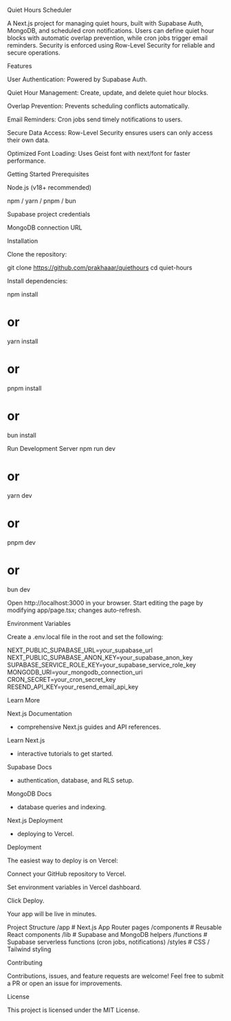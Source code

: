 Quiet Hours Scheduler

A Next.js project for managing quiet hours, built with Supabase Auth, MongoDB, and scheduled cron notifications. Users can define quiet hour blocks with automatic overlap prevention, while cron jobs trigger email reminders. Security is enforced using Row-Level Security for reliable and secure operations.

Features

User Authentication: Powered by Supabase Auth.

Quiet Hour Management: Create, update, and delete quiet hour blocks.

Overlap Prevention: Prevents scheduling conflicts automatically.

Email Reminders: Cron jobs send timely notifications to users.

Secure Data Access: Row-Level Security ensures users can only access their own data.

Optimized Font Loading: Uses Geist font with next/font for faster performance.

Getting Started
Prerequisites

Node.js (v18+ recommended)

npm / yarn / pnpm / bun

Supabase project credentials

MongoDB connection URL

Installation

Clone the repository:

git clone https://github.com/prakhaaar/quiethours
cd quiet-hours


Install dependencies:

npm install
# or
yarn install
# or
pnpm install
# or
bun install

Run Development Server
npm run dev
# or
yarn dev
# or
pnpm dev
# or
bun dev


Open http://localhost:3000
 in your browser.
Start editing the page by modifying app/page.tsx; changes auto-refresh.

Environment Variables

Create a .env.local file in the root and set the following:

NEXT_PUBLIC_SUPABASE_URL=your_supabase_url
NEXT_PUBLIC_SUPABASE_ANON_KEY=your_supabase_anon_key
SUPABASE_SERVICE_ROLE_KEY=your_supabase_service_role_key
MONGODB_URI=your_mongodb_connection_uri
CRON_SECRET=your_cron_secret_key
RESEND_API_KEY=your_resend_email_api_key

Learn More

Next.js Documentation
 - comprehensive Next.js guides and API references.

Learn Next.js
 - interactive tutorials to get started.

Supabase Docs
 - authentication, database, and RLS setup.

MongoDB Docs
 - database queries and indexing.

Next.js Deployment
 - deploying to Vercel.

Deployment

The easiest way to deploy is on Vercel:

Connect your GitHub repository to Vercel.

Set environment variables in Vercel dashboard.

Click Deploy.

Your app will be live in minutes.

Project Structure
/app             # Next.js App Router pages
/components      # Reusable React components
/lib             # Supabase and MongoDB helpers
/functions       # Supabase serverless functions (cron jobs, notifications)
/styles          # CSS / Tailwind styling

Contributing

Contributions, issues, and feature requests are welcome!
Feel free to submit a PR or open an issue for improvements.

License

This project is licensed under the MIT License.

